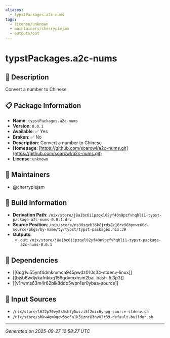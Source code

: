 ```yaml
---
aliases:
  - typstPackages.a2c-nums
tags:
  - license/unknown
  - maintainers/cherrypiejam
  - outputs/out
---
```


# typstPackages.a2c-nums

## 📝 Description

Convert a number to Chinese

## 📋 Package Information

- **Name**: `typstPackages.a2c-nums`
- **Version**: `0.0.1`
- **Available**: ✅ Yes
- **Broken**: ✅ No
- **Description**: Convert a number to Chinese
- **Homepage**: [https://github.com/soarowl/a2c-nums.git](https://github.com/soarowl/a2c-nums.git)
- **License**: `unknown`
## 👥 Maintainers

- @cherrypiejam


## 🔧 Build Information

- **Derivation Path**: `/nix/store/j8a1bc6i1pzqxl02yf40n9pzfvhqhli1-typst-package-a2c-nums-0.0.1.drv`
- **Source Position**: `/nix/store/ns30sqxb36k8jrds8z18rv96bpnwc60d-source/pkgs/by-name/ty/typst/typst-packages.nix:39`
- **Outputs**:
  - `out`:  `/nix/store/j8a1bc6i1pzqxl02yf40n9pzfvhqhli1-typst-package-a2c-nums-0.0.1`

## 🔗 Dependencies

- [[6dg1vi55ynf4dmkmmcn945pwdz010s34-stdenv-linux]]
- [[bjsb6wdjykafnkixq156qdvmxhsm2bai-bash-5.3p3]]
- [[v1rwms63m4r62blk8ddp5wpr4sr0ybaa-source]]

## 📁 Input Sources

- `/nix/store/l622p70vy8k5sh7y5wizi5f2mic6ynpg-source-stdenv.sh`
- `/nix/store/shkw4qm9qcw5sc5n1k5jznc83ny02r39-default-builder.sh`

---
*Generated on 2025-09-27 12:58:27 UTC*
